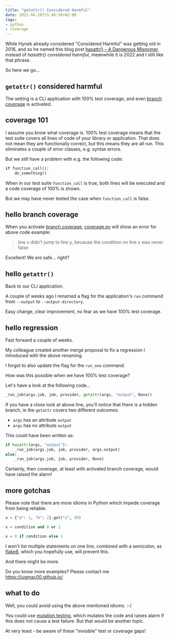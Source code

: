 ```yaml
---
title: "getattr() Considered Harmful"
date: 2022-04-16T15:40:58+02:00
tags:
- python
- coverage
---
```


While Hynek already considered "Considered Harmful" was getting old in 2016,
and so he named this blog post [hasattr() – A Dangerous Misnomer](https://hynek.me/articles/hasattr/),
instead of *hasattr() considered harmful*, 
meanwhile it is 2022 and I still like that phrase.

So here we go...

## `getattr()` considered harmful

The setting is a CLI application with 100% test coverage,
and even [branch coverage](https://coverage.readthedocs.io/en/6.3.2/branch.html) is activated.

## coverage 101

I assume you know what coverage is.
100% test coverage means that the test suite covers all lines of code of your
library or application.
That does not mean they are functionally correct,
but this means they are all run.
This eliminates a couple of error classes, e.g. syntax errors.

But we still have a problem with e.g. the following code:

```python
if function_call():
    do_something()
```

When in our test suite `function_call` is true,
both lines will be executed and a code coverage of 100% is shown.

But we may have never tested the case when `function_call` is false.

## hello branch coverage

When you activate [branch coverage](https://coverage.readthedocs.io/en/6.3.2/branch.html),
[coverage.py](https://coverage.readthedocs.io/) will show an error for above
code example:

> line x didn't jump to line y, because the condition on line x was never false

Excellent! We are safe... right?

## hello `getattr()`

Back to our CLI application.

A couple of weeks ago I renamed a flag for the application's `run` command from
`--output` to `--output-directory`.

Easy change, clear improvement, no fear as we have 100% test coverage.

## hello regression

Fast forward a couple of weeks.

My colleague created another merge proposal to fix a regression
I introduced with the above renaming.

I forgot to also update the flag for the `run_one` command.

How was this possible when we have 100% test coverage?

Let's have a look at the following code...

```python
_run_job(args.job, job, provider, getattr(args, "output", None))
```

If you have a close look at above line,
you'll notice that there is a hidden branch,
ie the `getattr` covers two different outcomes:

- `args` has an attribute `output`
- `args` has no attribute `output`

This could have been written as:

```python
if hasattr(args, "output"):
    _run_job(args.job, job, provider, args.output)
else:
    _run_job(args.job, job, provider, None)
```

Certainly, then coverage, at least with activated branch coverage,
would have raised the alarm!

## more gotchas

Please note that there are more idioms in Python which impede coverage from being reliable:

```python
x = {"a": 1, "b": 2}.get("z", 99)
```

```python
x = condition and 0 or 1
```

```python
x = 0 if condition else 1
```

I won't list multiple statements on one line, combined with a semicolon,
as [flake8](https://flake8.pycqa.org/en/latest/),
which you hopefully use,
will prevent this.

And there might be more.

Do you know more examples? Please contact me https://jugmac00.github.io/

## what to do

Well, you could avoid using the above mentioned idioms. :-/

You could use [mutation testing](https://en.wikipedia.org/wiki/Mutation_testing),
which mutates the code and raises alarm if this does not cause a test failure.
But that would be another topic.

At very least - be aware of these "invisible" test or coverage gaps!
